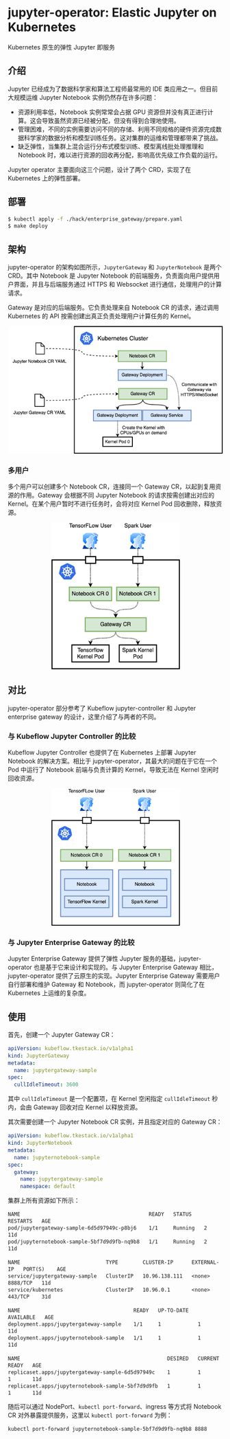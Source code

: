 # jupyter-operator: Elastic Jupyter on Kubernetes

Kubernetes 原生的弹性 Jupyter 即服务

## 介绍

Jupyter 已经成为了数据科学家和算法工程师最常用的 IDE 类应用之一。但目前大规模运维 Jupyter Notebook 实例仍然存在许多问题：

- 资源利用率低，Notebook 实例常常会占据 GPU 资源但并没有真正进行计算。这会导致虽然资源已经被分配，但没有得到合理地使用。
- 管理困难，不同的实例需要访问不同的存储、利用不同规格的硬件资源完成数据科学家的数据分析和模型训练任务。这对集群的运维和管理都带来了挑战。
- 缺乏弹性，当集群上混合运行分布式模型训练、模型离线批处理推理和 Notebook 时，难以进行资源的回收再分配，影响高优先级工作负载的运行。

Jupyter operator 主要面向这三个问题，设计了两个 CRD，实现了在 Kubernetes 上的弹性部署。

## 部署

```bash
$ kubectl apply -f ./hack/enterprise_gateway/prepare.yaml
$ make deploy
```

## 架构

jupyter-operator 的架构如图所示，`JupyterGateway` 和 `JupyterNotebook` 是两个 CRD。其中 Notebook 是 Jupyter Notebook 的前端服务，负责面向用户提供用户界面，并且与后端服务通过 HTTPS 和 Websocket 进行通信，处理用户的计算请求。

Gateway 是对应的后端服务。它负责处理来自 Notebook CR 的请求，通过调用 Kubernetes 的 API 按需创建出真正负责处理用户计算任务的 Kernel。

<p align="center"><img src="docs/images/arch.png" width="500"></p>

### 多用户

多个用户可以创建多个 Notebook CR，连接同一个 Gateway CR，以起到复用资源的作用。Gateway 会根据不同 Jupyter Notebook 的请求按需创建出对应的 Kernel。在某个用户暂时不进行任务时，会将对应 Kernel Pod 回收删除，释放资源。

<p align="center"><img src="docs/images/multiuser.png" width="300"></p>

## 对比

jupyter-operator 部分参考了 Kubeflow jupyter-controller 和 Jupyter enterprise gateway 的设计，这里介绍了与两者的不同。

### 与 Kubeflow Jupyter Controller 的比较

Kubeflow Jupyter Controller 也提供了在 Kubernetes 上部署 Jupyter Notebook 的解决方案。相比于 jupyter-operator，其最大的问题在于它在一个 Pod 中运行了 Notebook 前端与负责计算的 Kernel，导致无法在 Kernel 空闲时回收资源。

<p align="center"><img src="docs/images/kubeflow.png" width="300"></p>

### 与 Jupyter Enterprise Gateway 的比较

Jupyter Enterprise Gateway 提供了弹性 Jupyter 服务的基础，jupyter-operator 也是基于它来设计和实现的。与 Jupyter Enterprise Gateway 相比，jupyter-operator 提供了云原生的实现。Jupyter Enterprise Gateway 需要用户自行部署和维护 Gateway 和 Notebook，而 jupyter-operator 则简化了在 Kubernetes 上运维的复杂度。

## 使用

首先，创建一个 Jupyter Gateway CR：

```yaml
apiVersion: kubeflow.tkestack.io/v1alpha1
kind: JupyterGateway
metadata:
  name: jupytergateway-sample
spec:
  cullIdleTimeout: 3600
```

其中 `cullIdleTimeout` 是一个配置项，在 Kernel 空闲指定 `cullIdleTimeout` 秒内，会由 Gateway 回收对应 Kernel 以释放资源。

其次需要创建一个 Jupyter Notebook CR 实例，并且指定对应的 Gateway CR：

```yaml
apiVersion: kubeflow.tkestack.io/v1alpha1
kind: JupyterNotebook
metadata:
  name: jupyternotebook-sample
spec:
  gateway:
    name: jupytergateway-sample
    namespace: default
```

集群上所有资源如下所示：

```
NAME                                          READY   STATUS    RESTARTS   AGE
pod/jupytergateway-sample-6d5d97949c-p8bj6    1/1     Running   2          11d
pod/jupyternotebook-sample-5bf7d9d9fb-nq9b8   1/1     Running   2          11d

NAME                            TYPE        CLUSTER-IP      EXTERNAL-IP   PORT(S)    AGE
service/jupytergateway-sample   ClusterIP   10.96.138.111   <none>        8888/TCP   11d
service/kubernetes              ClusterIP   10.96.0.1       <none>        443/TCP    31d

NAME                                     READY   UP-TO-DATE   AVAILABLE   AGE
deployment.apps/jupytergateway-sample    1/1     1            1           11d
deployment.apps/jupyternotebook-sample   1/1     1            1           11d

NAME                                                DESIRED   CURRENT   READY   AGE
replicaset.apps/jupytergateway-sample-6d5d97949c    1         1         1       11d
replicaset.apps/jupyternotebook-sample-5bf7d9d9fb   1         1         1       11d
```

随后可以通过 NodePort、`kubectl port-forward`、ingress 等方式将 Notebook CR 对外暴露提供服务，这里以 `kubectl port-forward` 为例：

```
kubectl port-forward jupyternotebook-sample-5bf7d9d9fb-nq9b8 8888
```

